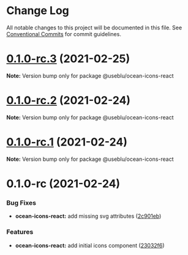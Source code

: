 # Change Log

All notable changes to this project will be documented in this file.
See [Conventional Commits](https://conventionalcommits.org) for commit guidelines.

# [0.1.0-rc.3](https://github.com/Pagnet/ocean-icons/compare/v0.1.0-rc.2...v0.1.0-rc.3) (2021-02-25)

**Note:** Version bump only for package @useblu/ocean-icons-react

# [0.1.0-rc.2](https://github.com/Pagnet/ocean-icons/compare/v0.1.0-rc.1...v0.1.0-rc.2) (2021-02-24)

**Note:** Version bump only for package @useblu/ocean-icons-react

# [0.1.0-rc.1](https://github.com/Pagnet/ocean-icons/compare/v0.1.0-rc...v0.1.0-rc.1) (2021-02-24)

**Note:** Version bump only for package @useblu/ocean-icons-react

# 0.1.0-rc (2021-02-24)

### Bug Fixes

- **ocean-icons-react:** add missing svg attributes ([2c901eb](https://github.com/Pagnet/ocean-icons/commit/2c901eb2772b31a3a6208b192028dbc526ca7bc4))

### Features

- **ocean-icons-react:** add initial icons component ([23032f6](https://github.com/Pagnet/ocean-icons/commit/23032f6240bf189aa95a72773701c2802c6b7580))
